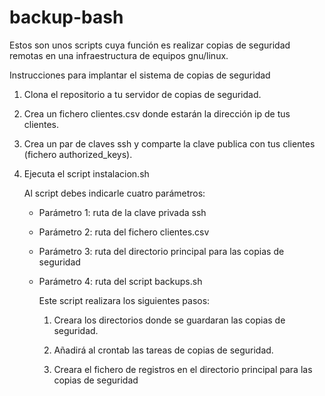 # backup-bash

Estos son unos scripts cuya función es realizar copias de seguridad remotas en una infraestructura de equipos gnu/linux.

Instrucciones para implantar el sistema de copias de seguridad

1. Clona el repositorio a tu servidor de copias de seguridad.

2. Crea un fichero clientes.csv donde estarán la dirección ip de tus clientes.

3. Crea un par de claves ssh y comparte la clave publica con tus clientes (fichero authorized_keys).

4. Ejecuta el script instalacion.sh

	Al script debes indicarle cuatro parámetros:

	* Parámetro 1: ruta de la clave privada ssh
	* Parámetro 2: ruta del fichero clientes.csv
	* Parámetro 3: ruta del directorio principal para las copias de seguridad
	* Parámetro 4: ruta del script backups.sh

        Este script realizara los siguientes pasos:

        1. Creara los directorios donde se guardaran las copias de seguridad.

        2. Añadirá al crontab las tareas de copias de seguridad.

        3. Creara el fichero de registros en el directorio principal para las copias de seguridad

